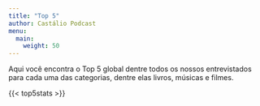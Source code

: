 ```yaml
---
title: "Top 5"
author: Castálio Podcast
menu:
  main:
    weight: 50
---
```


Aqui você encontra o Top 5 global dentre todos os nossos entrevistados para
cada uma das categorias, dentre elas livros, músicas e filmes.

{{< top5stats >}}
